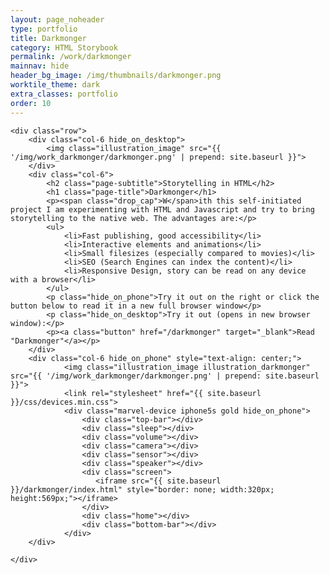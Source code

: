 ```yaml
---
layout: page_noheader
type: portfolio
title: Darkmonger
category: HTML Storybook
permalink: /work/darkmonger
mainnav: hide
header_bg_image: /img/thumbnails/darkmonger.png
worktile_theme: dark
extra_classes: portfolio
order: 10
---
```


<div class="wrapper">

	<div class="row">
		<div class="col-6 hide_on_desktop">
			<img class="illustration_image" src="{{ '/img/work_darkmonger/darkmonger.png' | prepend: site.baseurl }}">
		</div>
		<div class="col-6">
			<h2 class="page-subtitle">Storytelling in HTML</h2>
			<h1 class="page-title">Darkmonger</h1>
			<p><span class="drop_cap">W</span>ith this self-initiated project I am experimenting with HTML and Javascript and try to bring storytelling to the native web. The advantages are:</p>
			<ul>
				<li>Fast publishing, good accessibility</li>				
				<li>Interactive elements and animations</li>
				<li>Small filesizes (especially compared to movies)</li>
				<li>SEO (Search Engines can index the content)</li>
				<li>Responsive Design, story can be read on any device with a browser</li>
			</ul>
			<p class="hide_on_phone">Try it out on the right or click the button below to read it in a new full browser window</p>
			<p class="hide_on_desktop">Try it out (opens in new browser window):</p>
			<p><a class="button" href="/darkmonger" target="_blank">Read "Darkmonger"</a></p>			 
		</div>
		<div class="col-6 hide_on_phone" style="text-align: center;">			
				<img class="illustration_image illustration_darkmonger" src="{{ '/img/work_darkmonger/darkmonger.png' | prepend: site.baseurl }}">				
				<link rel="stylesheet" href="{{ site.baseurl }}/css/devices.min.css">
				<div class="marvel-device iphone5s gold hide_on_phone">
				    <div class="top-bar"></div>
				    <div class="sleep"></div>
				    <div class="volume"></div>
				    <div class="camera"></div>
				    <div class="sensor"></div>
				    <div class="speaker"></div>
				    <div class="screen">
				       <iframe src="{{ site.baseurl }}/darkmonger/index.html" style="border: none; width:320px; height:569px;"></iframe>
				    </div>
				    <div class="home"></div>
				    <div class="bottom-bar"></div>
				</div>
		</div>
				
	</div>
</div>